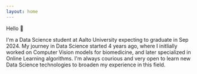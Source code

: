 ```yaml
---
layout: home
---
```


<!-- Optional: add description over Projects -->

Hello 👋

I'm a Data Science student at Aalto University expecting to graduate in Sep 2024. My journey in Data Science started 4 years ago, where I initlially worked on Computer Vision models for biomedicine, and later specialized in Online Learning algorithms. I'm always courious and very open to learn new Data Science technologies to broaden my experience in this field.
